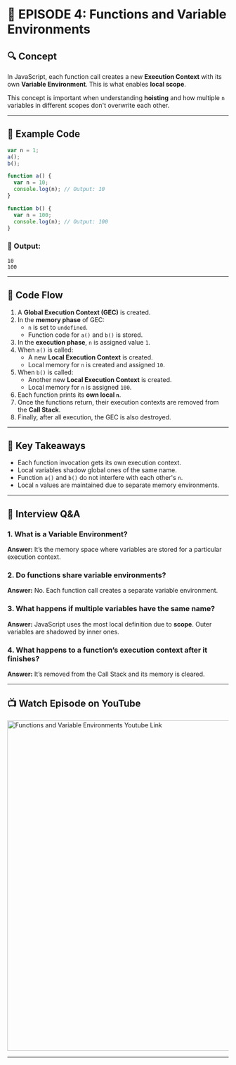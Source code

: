 # 📘 EPISODE 4: Functions and Variable Environments

## 🔍 Concept

In JavaScript, each function call creates a new **Execution Context** with its own **Variable Environment**. This is what enables **local scope**.

This concept is important when understanding **hoisting** and how multiple `n` variables in different scopes don't overwrite each other.

---

## 📂 Example Code

```js
var n = 1;
a();
b();

function a() {
  var n = 10;
  console.log(n); // Output: 10
}

function b() {
  var n = 100;
  console.log(n); // Output: 100
}
```

### 🧾 Output:
```
10
100
```

---

## 🔄 Code Flow

1. A **Global Execution Context (GEC)** is created.
2. In the **memory phase** of GEC:
   - `n` is set to `undefined`.
   - Function code for `a()` and `b()` is stored.
3. In the **execution phase**, `n` is assigned value `1`.
4. When `a()` is called:
   - A new **Local Execution Context** is created.
   - Local memory for `n` is created and assigned `10`.
5. When `b()` is called:
   - Another new **Local Execution Context** is created.
   - Local memory for `n` is assigned `100`.
6. Each function prints its **own local `n`**.
7. Once the functions return, their execution contexts are removed from the **Call Stack**.
8. Finally, after all execution, the GEC is also destroyed.

---

## 🧠 Key Takeaways

- Each function invocation gets its own execution context.
- Local variables shadow global ones of the same name.
- Function `a()` and `b()` do not interfere with each other's `n`.
- Local `n` values are maintained due to separate memory environments.

---

## 💬 Interview Q&A

### 1. What is a Variable Environment?
**Answer:** It’s the memory space where variables are stored for a particular execution context.

### 2. Do functions share variable environments?
**Answer:** No. Each function call creates a separate variable environment.

### 3. What happens if multiple variables have the same name?
**Answer:** JavaScript uses the most local definition due to **scope**. Outer variables are shadowed by inner ones.

### 4. What happens to a function’s execution context after it finishes?
**Answer:** It’s removed from the Call Stack and its memory is cleared.

---

## 📺 Watch Episode on YouTube

<a href="https://www.youtube.com/watch?v=gSDncyuGw0s&ab_channel=AkshaySaini" target="_blank"><img src="https://img.youtube.com/vi/gSDncyuGw0s/0.jpg" width="750"
alt="Functions and Variable Environments Youtube Link"/></a>

---
